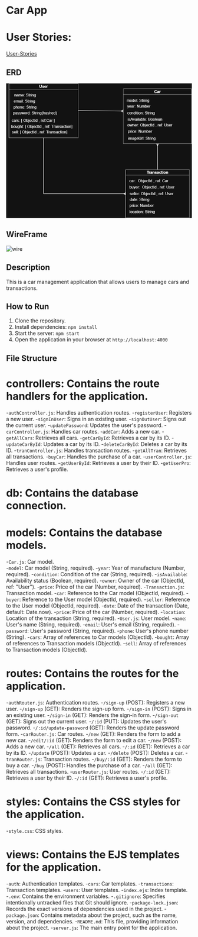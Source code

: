 # Car App

# **User Stories:**
[User-Stories](./planning-materials/User-Stories.md) 

## ERD
![ERD](./planning-materials/ERD.png)


## WireFrame
![wire](./planning-materials/WireFrame.png)

## Description

This is a car management application that allows users to manage cars and transactions.

## How to Run

1.  Clone the repository.
2.  Install dependencies: `npm install`
3.  Start the server: `npm start`
4.  Open the application in your browser at `http://localhost:4000`

## File Structure

# **controllers**: Contains the route handlers for the application.

-`authController.js`: Handles authentication routes.
-`registerUser`: Registers a new user.
-`signInUser`: Signs in an existing user.
-`signOutUser`: Signs out the current user.
-`updatePassword`: Updates the user's password.
-`carController.js`: Handles car routes.
-`addCar`: Adds a new car.
-`getAllCars`: Retrieves all cars.
-`getCarById`: Retrieves a car by its ID.
-`updateCarById`: Updates a car by its ID.
-`deleteCarById`: Deletes a car by its ID.
-`tranController.js`: Handles transaction routes.
-`getAllTran`: Retrieves all transactions.
-`buyCar`: Handles the purchase of a car.
-`userController.js`: Handles user routes.
-`getUserById`: Retrieves a user by their ID.
-`getUserPro`: Retrieves a user's profile.

# **db**: Contains the database connection. 

# **models**: Contains the database models.

-`Car.js`: Car model.<br />
-`model`: Car model (String, required). 
-`year`: Year of manufacture (Number, required). 
-`condition`: Condition of the car (String, required).
-`isAvailable`: Availability status (Boolean, required).
-`owner`: Owner of the car (ObjectId, ref: "User").
-`price`: Price of the car (Number, required).
-`Transaction.js`: Transaction model.
-`car`: Reference to the Car model (ObjectId, required).
-`buyer`: Reference to the User model (ObjectId, required).
-`seller`: Reference to the User model (ObjectId, required).
-`date`: Date of the transaction (Date, default: Date.now).
-`price`: Price of the car (Number, required).
-`location`: Location of the transaction (String, required).
-`User.js`: User model.
-`name`: User's name (String, required).
-`email`: User's email (String, required).
-`password`: User's password (String, required).
-`phone`: User's phone number (String).
-`cars`: Array of references to Car models (ObjectId).
-`bought`: Array of references to Transaction models (ObjectId).
-`sell`: Array of references to Transaction models (ObjectId).

# **routes**: Contains the routes for the application.

-`authRouter.js`: Authentication routes.
-`/sign-up` (POST): Registers a new user.
-`/sign-up` (GET): Renders the sign-up form.
-`/sign-in` (POST): Signs in an existing user.
-`/sign-in` (GET): Renders the sign-in form.
-`/sign-out` (GET): Signs out the current user.
-`/:id` (PUT): Updates the user's password.
-`/:id/update-password` (GET): Renders the update password form.
-`carRouter.js`: Car routes.
-`/new` (GET): Renders the form to add a new car.
-`/edit/:id` (GET): Renders the form to edit a car.
-`/new` (POST): Adds a new car.
-`/all` (GET): Retrieves all cars.
-`/:id` (GET): Retrieves a car by its ID.
-`/update` (POST): Updates a car.
-`/delete` (POST): Deletes a car.
-`tranRouter.js`: Transaction routes.
-`/buy/:id` (GET): Renders the form to buy a car.
-`/buy` (POST): Handles the purchase of a car.
-`/all` (GET): Retrieves all transactions.
-`userRouter.js`: User routes.
-`/:id` (GET): Retrieves a user by their ID.
-`/:id` (GET): Retrieves a user's profile.

# **styles**: Contains the CSS styles for the application.

-`style.css`: CSS styles.

# **views**: Contains the EJS templates for the application.

-`auth`: Authentication templates.
-`cars`: Car templates.
-`transactions`: Transaction templates.
-`users`: User templates.
-`index.ejs`: Index template.
-`.env`: Contains the environment variables.
-`.gitignore`: Specifies intentionally untracked files that Git should ignore.
-`package-lock.json`: Records the exact versions of dependencies used in the project.
-`package.json`: Contains metadata about the project, such as the name, version, and dependencies.
-`README.md`: This file, providing information about the project.
-`server.js`: The main entry point for the application.
